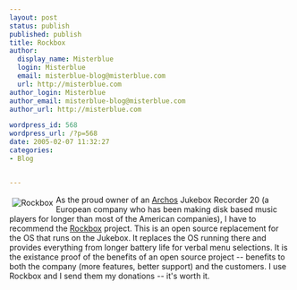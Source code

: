 ```yaml
---
layout: post
status: publish
published: publish
title: Rockbox
author:
  display_name: Misterblue
  login: Misterblue
  email: misterblue-blog@misterblue.com
  url: http://misterblue.com
author_login: Misterblue
author_email: misterblue-blog@misterblue.com
author_url: http://misterblue.com

wordpress_id: 568
wordpress_url: /?p=568
date: 2005-02-07 11:32:27
categories:
- Blog


---
```

<a href="http://www.rockbox.org">
<img src="http://misterblue.com/images/rockbox100.png" alt="Rockbox"
style="padding: 5px; float: left; border: 0;"/>
</a>
<p>
As the proud owner of an
<a href="http://www.archos.com/">Archos</a> Jukebox Recorder 20
(a European company who has been making disk based music players
for longer than most of the American companies),
I have to recommend the 
<a href="http://www.rockbox.org/">Rockbox</a>
project.
This is an open source replacement for the OS that runs on the
Jukebox.  It replaces the OS running there and provides everything from
longer battery life for verbal menu selections.
It is the existance proof of the benefits of an open source project --
benefits to both the company (more features, better support) and
the customers.
I use Rockbox and I send them my donations -- it's worth it.
</p>
